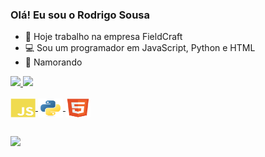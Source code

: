 ### Olá! Eu sou o Rodrigo Sousa

- 🔭 Hoje trabalho na empresa FieldCraft
- 💻 Sou um programador em JavaScript, Python e HTML
- 💖 Namorando
</div>
  <a href="https://github.com/rafaballerini">
  <img height="180em" src="https://github-readme-stats.vercel.app/api?username=sousaplay&show_icons=true&theme=dark&include_all_commits=true&count_private=true"/>
  <img height="180em" src="https://github-readme-stats.vercel.app/api/top-langs/?username=sousaplay&layout=compact&langs_count=7&theme=dark"/>
</div>
<div style="display: inline_block"><br>
  <img align="center" alt="Rafa-Js" height="30" width="40" src="https://raw.githubusercontent.com/devicons/devicon/master/icons/javascript/javascript-plain.svg">
    <img align="center" alt="Rafa-Python" height="30" width="40" src="https://raw.githubusercontent.com/devicons/devicon/master/icons/python/python-original.svg">
  <img align="center" alt="Rafa-HTML" height="30" width="40" src="https://raw.githubusercontent.com/devicons/devicon/master/icons/html5/html5-original.svg">
     </div>
  
  ##
 
<div>
 <a href="https://discord.gg/Yr2fbzRFCD" target="_blank"><img src="https://img.shields.io/badge/Discord-7289DA?style=for-the-badge&logo=discord&logoColor=white" target="_blank"></a>
<div>
